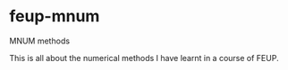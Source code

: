 # feup-mnum
MNUM methods

This is all about the numerical methods I have learnt in a course of FEUP.
